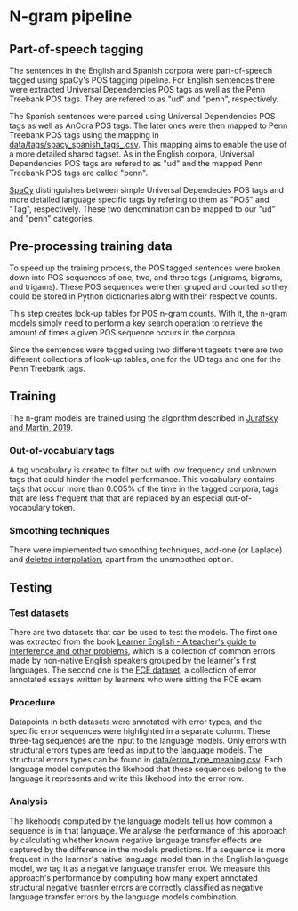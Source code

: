 # N-gram pipeline

## Part-of-speech tagging
The sentences in the English and Spanish corpora were part-of-speech tagged using spaCy's POS tagging pipeline.
For English sentences there were extracted Universal Dependencies POS tags as well as the Penn Treebank POS tags.
They are refered to as "ud" and "penn", respectively.

The Spanish sentences were parsed using Universal Dependencies POS tags as well as AnCora POS tags. The later ones were then mapped to Penn Treebank POS tags using the mapping in [data/tags/spacy_spanish_tags_.csv](data/tags/spacy_spanish_tags_.csv). This mapping aims to enable the use of a more detailed shared tagset. As in the English corpora, Universal Dependencies POS tags are refered to as "ud" and the mapped Penn Treebank POS tags are called "penn".

[SpaCy](https://spacy.io/usage/linguistic-features#pos-tagging) distinguishes between simple Universal Dependecies POS tags and more detailed language specific tags by refering to them as "POS" and "Tag", respectively. These two denomination can be mapped to our "ud" and "penn" categories.

## Pre-processing training data
To speed up the training process, the POS tagged sentences were broken down into POS sequences of one, two, and three tags (unigrams, bigrams, and trigams). These POS sequences were then gruped and counted so they could be stored in Python dictionaries along with their respective counts.

This step creates look-up tables for POS n-gram counts. With it, the n-gram models simply need to perform a key search operation to retrieve the amount of times a given POS sequence occurs in the corpora.

Since the sentences were tagged using two different tagsets there are two different collections of look-up tables, one for the UD tags and one for the Penn Treebank tags.

## Training
The n-gram models are trained using the algorithm described in [Jurafsky and Martin, 2019](https://web.stanford.edu/~jurafsky/slp3/3.pdf).

### Out-of-vocabulary tags
A tag vocabulary is created to filter out with low frequency and unknown tags that could hinder the model performance. This vocabulary contains tags that occur more than 0.005% of the time in the tagged corpora, tags that are less frequent that that are replaced by an especial out-of-vocabulary token.

### Smoothing techniques
There were implemented two smoothing techniques, add-one (or Laplace) and [deleted interpolation](https://web.stanford.edu/~jurafsky/slp3/8.pdf), apart from the unsmoothed option.

## Testing
### Test datasets
There are two datasets that can be used to test the models. The first one was extracted from the book [Learner English - A teacher's guide to interference and other problems](https://books.google.ca/books/about/Learner_English.html?id=6UIuWj9fQfQC), which is a collection of common errors made by non-native English speakers grouped by the learner's first languages. The second one is the [FCE dataset](https://www.aclweb.org/anthology/P11-1019/), a collection of error annotated essays written by learners who were sitting the FCE exam.

### Procedure
Datapoints in both datasets were annotated with error types, and the specific error sequences were highlighted in a separate column. These three-tag sequences are the input to the language models. Only errors with structural errors types are feed as input to the language models. The structural errors types can be found in [data/error_type_meaning.csv](data/error_type_meaning.csv). Each language model computes the likehood that these sequences belong to the language it represents and write this likehood into the error row.

### Analysis
The likehoods computed by the language models tell us how common a sequence is in that language. We analyse the performance of this approach by calculating whether known negative language transfer effects are captured by the difference in the models predictions. If a sequence is more frequent in the learner's native language model than in the English language model, we tag it as a negative language transfer error. We measure this approach's performance by computing how many expert annotated structural negative trasnfer errors are correctly classified as negative language transfer errors by the language models combination.